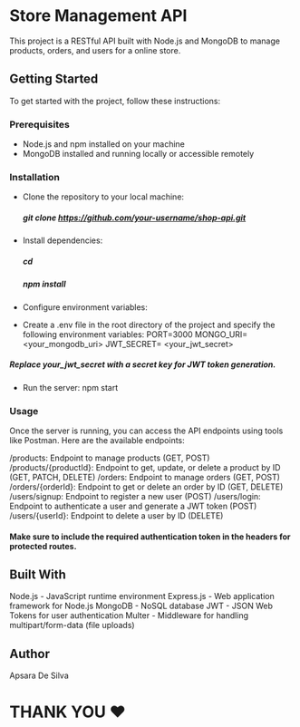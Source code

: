 # Store Management API
This project is a RESTful API built with Node.js and MongoDB to manage products, orders, and users for a online store.

## Getting Started
To get started with the project, follow these instructions:

### Prerequisites
- Node.js and npm installed on your machine
- MongoDB installed and running locally or accessible remotely

### Installation
- Clone the repository to your local machine:
  ##### git clone https://github.com/your-username/shop-api.git
- Install dependencies:
  ##### cd <folderName>
  ##### npm install

- Configure environment variables:
- Create a .env file in the root directory of the project and specify the following environment variables:
  PORT=3000
  MONGO_URI= <your_mongodb_uri>
  JWT_SECRET= <your_jwt_secret>
##### Replace your_jwt_secret with a secret key for JWT token generation.

- Run the server:
npm start

### Usage
Once the server is running, you can access the API endpoints using tools like Postman. Here are the available endpoints:

/products: Endpoint to manage products (GET, POST)
/products/{productId}: Endpoint to get, update, or delete a product by ID (GET, PATCH, DELETE)
/orders: Endpoint to manage orders (GET, POST)
/orders/{orderId}: Endpoint to get or delete an order by ID (GET, DELETE)
/users/signup: Endpoint to register a new user (POST)
/users/login: Endpoint to authenticate a user and generate a JWT token (POST)
/users/{userId}: Endpoint to delete a user by ID (DELETE)

#### Make sure to include the required authentication token in the headers for protected routes.

## Built With
Node.js - JavaScript runtime environment
Express.js - Web application framework for Node.js
MongoDB - NoSQL database
JWT - JSON Web Tokens for user authentication
Multer - Middleware for handling multipart/form-data (file uploads)

## Author
Apsara De Silva


# THANK YOU ❤️
